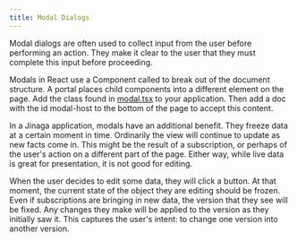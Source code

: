 ```yaml
---
title: Modal Dialogs
---
```


Modal dialogs are often used to collect input from the user before performing an action.
They make it clear to the user that they must complete this input before proceeding.

Modals in React use a Component called <Portal> to break out of the document structure.
A portal places child components into a different element on the page.
Add the class found in [modal.tsx](https://github.com/michaellperry/snippets/blob/master/modal.tsx) to your application.
Then add a doc with the id modal-host to the bottom of the page to accept this content.

In a Jinaga application, modals have an additional benefit.
They freeze data at a certain moment in time.
Ordinarily the view will continue to update as new facts come in.
This might be the result of a subscription, or perhaps of the user's action on a different part of the page.
Either way, while live data is great for presentation, it is not good for editing.

When the user decides to edit some data, they will click a button.
At that moment, the current state of the object they are editing should be frozen.
Even if subscriptions are bringing in new data, the version that they see will be fixed.
Any changes they make will be applied to the version as they initially saw it.
This captures the user's intent: to change one version into another version.
